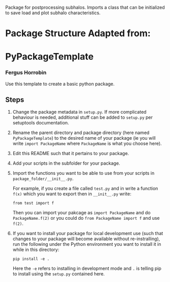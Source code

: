 Package for postprocessing subhalos. Imports a class that can be initialized to
save load and plot subhalo characteristics.


# Package Structure Adapted from:
# PyPackageTemplate
### Fergus Horrobin


Use this template to create a basic python package.

## Steps

1. Change the package metadata in `setup.py`. If more complicated behaviour is needed, additional stuff can be added to `setup.py` per setuptools documentation.

2. Rename the parent directory and package directory (here named `PyPackageTemplate`) to the desired name of your package (ie you will write `import PackageName` where `PackageName` is what you choose here).

3. Edit this README such that it pertains to your package.

4. Add your scripts in the subfolder for your package.

5. Import the functions you want to be able to use from your scripts in `package_folder/__init__.py`.

    For example, if you create a file called `test.py` and in write a function `f(x)` which you want to export then in `__init__.py` write:

    ```from test import f```

    Then you can import your pakcage as `import PackageName` and do `PackageName.f(2)` or you could do `from PackageName import f` and use `f(2)`.

6. If you want to install your package for local development use (such that changes to your package will become available without re-instralling), run the following under the Python environment you want to install it in while in this directory:

    ```pip install -e .```

    Here the `-e` refers to installing in development mode and `.` is telling pip to install using the `setup.py` contained here.
